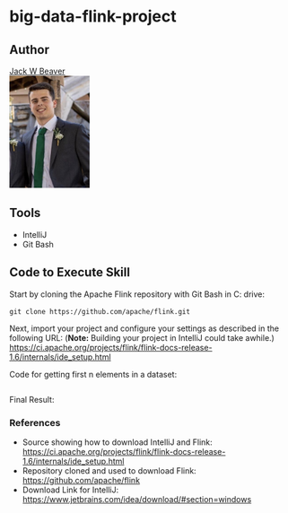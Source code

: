 # big-data-flink-project

## Author
[Jack W Beaver](https://github.com/JackWBeaver) <br>
<img src="Selfie.jpg" widt="150" height="200" />

## Tools
- IntelliJ
- Git Bash

## Code to Execute Skill
Start by cloning the Apache Flink repository with Git Bash in C: drive:
```Git Bash
git clone https://github.com/apache/flink.git
```
Next, import your project and configure your settings as described in the following URL: (**Note:** Building your project in IntelliJ could take awhile.) <br>  https://ci.apache.org/projects/flink/flink-docs-release-1.6/internals/ide_setup.html

Code for getting first n elements in a dataset:
```Flink

```
Final Result:


### References
- Source showing how to download IntelliJ and Flink: https://ci.apache.org/projects/flink/flink-docs-release-1.6/internals/ide_setup.html 
- Repository cloned and used to download Flink: https://github.com/apache/flink
- Download Link for IntelliJ: https://www.jetbrains.com/idea/download/#section=windows
